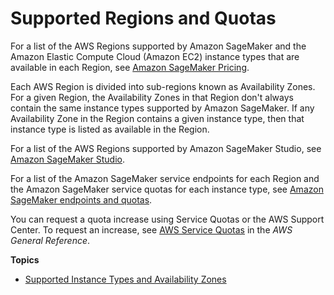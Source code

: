 # Supported Regions and Quotas<a name="regions-quotas"></a>

For a list of the AWS Regions supported by Amazon SageMaker and the Amazon Elastic Compute Cloud \(Amazon EC2\) instance types that are available in each Region, see [Amazon SageMaker Pricing](http://aws.amazon.com/sagemaker/pricing/)\.

Each AWS Region is divided into sub\-regions known as Availability Zones\. For a given Region, the Availability Zones in that Region don't always contain the same instance types supported by Amazon SageMaker\. If any Availability Zone in the Region contains a given instance type, then that instance type is listed as available in the Region\.

For a list of the AWS Regions supported by Amazon SageMaker Studio, see [Amazon SageMaker Studio](studio.md)\.

For a list of the Amazon SageMaker service endpoints for each Region and the Amazon SageMaker service quotas for each instance type, see [Amazon SageMaker endpoints and quotas](https://docs.aws.amazon.com/general/latest/gr/sagemaker.html)\.

You can request a quota increase using Service Quotas or the AWS Support Center\. To request an increase, see [AWS Service Quotas](https://docs.aws.amazon.com/general/latest/gr/aws_service_limits.html) in the *AWS General Reference*\.

**Topics**
+ [Supported Instance Types and Availability Zones](instance-types-az.md)